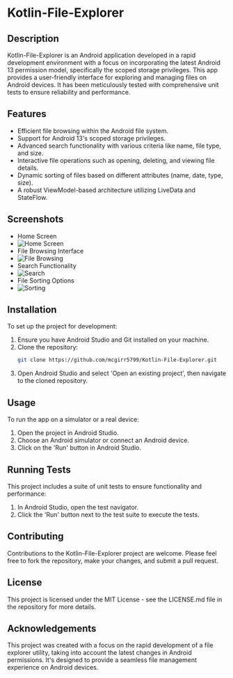# Kotlin-File-Explorer

## Description
Kotlin-File-Explorer is an Android application developed in a rapid development environment with a focus on incorporating the latest Android 13 permission model, specifically the scoped storage privileges. This app provides a user-friendly interface for exploring and managing files on Android devices. It has been meticulously tested with comprehensive unit tests to ensure reliability and performance.

## Features
- Efficient file browsing within the Android file system.
- Support for Android 13's scoped storage privileges.
- Advanced search functionality with various criteria like name, file type, and size.
- Interactive file operations such as opening, deleting, and viewing file details.
- Dynamic sorting of files based on different attributes (name, date, type, size).
- A robust ViewModel-based architecture utilizing LiveData and StateFlow.

## Screenshots
- Home Screen
- ![Home Screen](/Screenshots/HomePage.png)
- File Browsing Interface
- ![File Browsing](/Screenshots/FileExample.png)
- Search Functionality
- ![Search](/Screenshots/SearchCriteria.png)
- File Sorting Options
- ![Sorting](/Screenshots/SortOptions.png)

## Installation
To set up the project for development:
1. Ensure you have Android Studio and Git installed on your machine.
2. Clone the repository:
   ```bash
   git clone https://github.com/mcgirr5799/Kotlin-File-Explorer.git
   ```
3. Open Android Studio and select 'Open an existing project', then navigate to the cloned repository.

## Usage
To run the app on a simulator or a real device:
1. Open the project in Android Studio.
2. Choose an Android simulator or connect an Android device.
3. Click on the 'Run' button in Android Studio.

## Running Tests
This project includes a suite of unit tests to ensure functionality and performance:
1. In Android Studio, open the test navigator.
2. Click the 'Run' button next to the test suite to execute the tests.

## Contributing
Contributions to the Kotlin-File-Explorer project are welcome. Please feel free to fork the repository, make your changes, and submit a pull request.

## License
This project is licensed under the MIT License - see the LICENSE.md file in the repository for more details.

## Acknowledgements
This project was created with a focus on the rapid development of a file explorer utility, taking into account the latest changes in Android permissions. It's designed to provide a seamless file management experience on Android devices.